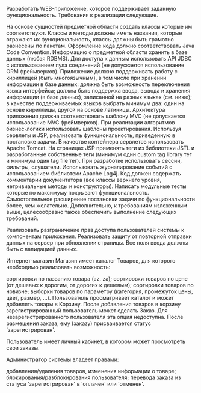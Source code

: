 Разработать WEB-приложение, которое поддерживает заданную функциональность.
Требования к реализации следующие.

На основе сущностей предметной области создать классы которые им соответствуют.
Классы и методы должны иметь названия, которые отражают их функциональность, классы должны быть грамотно разнесены по пакетам.
Оформление кода должно соответствовать Java Code Convention.
Информацию о предметной области хранить в базе данных (любая RDBMS).
Для доступа к данным использовать API JDBC с использованием пула соединений (не допускается использование ORM фреймверков).
Приложение должно поддерживать работу с кириллицей (быть многоязычным), в том числе при хранении информации в базе данных:
должна быть возможность переключения языка интерфейса;
должна быть поддержка ввода, вывода и хранения информации (в базе данных), записанной на разных языках (см. ниже);
в качестве поддерживаемых языков выбрать минимум два: один на основе кириллицы, другой на основе латиницы.
Архитектура приложения должна соответствовать шаблону MVC (не допускается использование MVC фреймверков).
При реализации алгоритмов бизнес-логики использовать шаблоны проектирования.
Используя сервлеты и JSP, реализовать функциональность, приведенную в постановке задачи.
В качестве контейнера сервлетов использовать Apache Tomcat.
На страницах JSP применять теги из библиотеки JSTL и разработанные собственные теги (минимум один custom tag library тег и минимум один tag file тег).
При разработке использовать сессии, фильтры, слушатели.
Использовать журналирование событий с использованием библиотеки Apache Log4j.
Код должен содержать комментарии документатора (все классы верхнего уровня, нетривиальные методы и конструкторы).
Написать модульные тесты которые по максимуму покрывают функциональность.
Самостоятельное расширение постановки задачи по функциональности более, чем желательно.
Дополнительно, к требованиям изложенным выше, целесообразно также обеспечить выполнение следующих требований.

Реализовать разграничение прав доступа пользователей системы к компонентам приложения.
Реализовать защиту от повторной отправки данных на сервер при обновлении страницы.
Все поля ввода должны быть с валидацией данных.

Интернет-магазин
Магазин имеет каталог Товаров, для которого необходимо реализовать возможность:

сортировки по названию товара (az, za);
сортировки товаров по цене (от дешевых к дорогим, от дорогих к дешевым);
сортировки товаров по новизне;
выборки товаров по параметру (категория, промежуток цены, цвет, размер, ...).
Пользователь просматривает каталог и может добавлять товары в Корзину. После добавления товаров в корзину зарегистрированный пользователь может сделать Заказ. Для незарегистрированного пользователя эта опция недоступна.
После размещения заказа, ему (заказу) присваивается статус 'зарегистрирован'.

Пользователь имеет личный кабинет, в котором может просмотреть свои заказы.

Администратор системы владеет правами:

добавления/удаления товаров, изменения информации о товаре;
блокирования/разблокирования пользователя;
перевода заказа из статуса 'зарегистрирован' в 'оплачен' или 'отменен'.